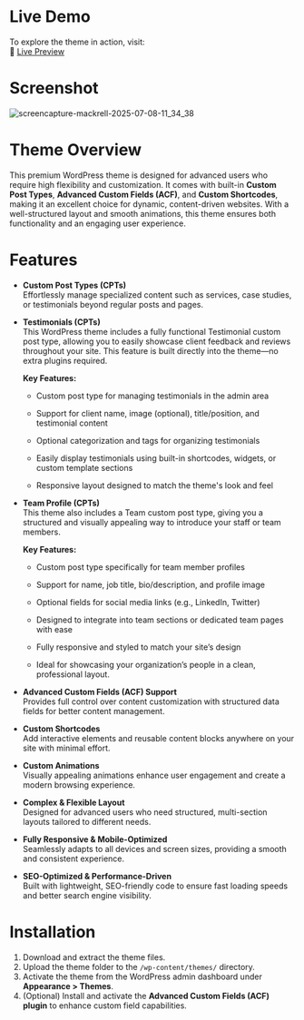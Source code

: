 # Live Demo  

To explore the theme in action, visit:  
🔗 [Live Preview](https://mackrell.com/)  

# Screenshot 

![screencapture-mackrell-2025-07-08-11_34_38](https://github.com/user-attachments/assets/349915b6-d7d5-475b-9f6f-d6a7e2e05053)



# Theme Overview  

This premium WordPress theme is designed for advanced users who require high flexibility and customization. It comes with built-in **Custom Post Types**, **Advanced Custom Fields (ACF)**, and **Custom Shortcodes**, making it an excellent choice for dynamic, content-driven websites. With a well-structured layout and smooth animations, this theme ensures both functionality and an engaging user experience.  

# Features  

- **Custom Post Types (CPTs)**  
  Effortlessly manage specialized content such as services, case studies, or testimonials beyond regular posts and pages.
  
- **Testimonials (CPTs)**  
  This WordPress theme includes a fully functional Testimonial custom post type, allowing you to easily showcase client feedback and reviews throughout your site. This feature is built directly into the theme—no extra plugins required.

  **Key Features:**

  - Custom post type for managing testimonials in the admin area

  - Support for client name, image (optional), title/position, and testimonial content

  - Optional categorization and tags for organizing testimonials

  - Easily display testimonials using built-in shortcodes, widgets, or custom template sections

  - Responsive layout designed to match the theme's look and feel
  
- **Team Profile (CPTs)**  
  This theme also includes a Team custom post type, giving you a structured and visually appealing way to introduce your staff or team members.

  **Key Features:**

  - Custom post type specifically for team member profiles

  - Support for name, job title, bio/description, and profile image

  - Optional fields for social media links (e.g., LinkedIn, Twitter)

  - Designed to integrate into team sections or dedicated team pages with ease

  - Fully responsive and styled to match your site’s design

  - Ideal for showcasing your organization’s people in a clean, professional layout.  

- **Advanced Custom Fields (ACF) Support**  
  Provides full control over content customization with structured data fields for better content management.  

- **Custom Shortcodes**  
  Add interactive elements and reusable content blocks anywhere on your site with minimal effort.  

- **Custom Animations**  
  Visually appealing animations enhance user engagement and create a modern browsing experience.  

- **Complex & Flexible Layout**  
  Designed for advanced users who need structured, multi-section layouts tailored to different needs.  

- **Fully Responsive & Mobile-Optimized**  
  Seamlessly adapts to all devices and screen sizes, providing a smooth and consistent experience.  

- **SEO-Optimized & Performance-Driven**  
  Built with lightweight, SEO-friendly code to ensure fast loading speeds and better search engine visibility.  

# Installation  

1. Download and extract the theme files.  
2. Upload the theme folder to the `/wp-content/themes/` directory.  
3. Activate the theme from the WordPress admin dashboard under **Appearance > Themes**.  
4. (Optional) Install and activate the **Advanced Custom Fields (ACF) plugin** to enhance custom field capabilities.  
